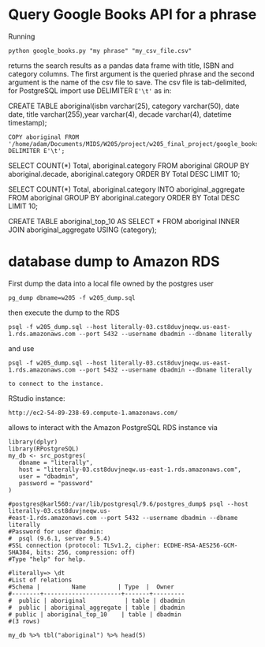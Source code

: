 # Query Google Books API for a phrase

Running 
    
    python google_books.py "my phrase" "my_csv_file.csv"

returns the search results as a pandas data frame with title, ISBN and category columns. The first argument is the queried phrase and the second argument is the name of the csv file to save. The csv file is tab-delimited, for PostgreSQL import use DELIMITER `E'\t'` as in:


 CREATE TABLE aboriginal(isbn varchar(25), category varchar(50), date date, title varchar(255),year varchar(4),  decade varchar(4), datetime timestamp);


    COPY aboriginal FROM '/home/adam/Documents/MIDS/W205/project/w205_final_project/google_books/aboriginal.csv' DELIMITER E'\t';

SELECT COUNT(*) Total, aboriginal.category FROM aboriginal GROUP BY aboriginal.decade, aboriginal.category ORDER BY Total DESC LIMIT 10;

SELECT COUNT(*) Total, aboriginal.category INTO aboriginal_aggregate FROM aboriginal GROUP BY  aboriginal.category ORDER BY Total DESC LIMIT 10;

CREATE TABLE aboriginal_top_10 AS SELECT * FROM aboriginal INNER JOIN aboriginal_aggregate USING (category);


# database dump to Amazon RDS

First dump the data into a local file owned by the postgres user

    pg_dump dbname=w205 -f w205_dump.sql

then execute the dump to the RDS

    psql -f w205_dump.sql --host literally-03.cst8duvjneqw.us-east-1.rds.amazonaws.com --port 5432 --username dbadmin --dbname literally

and use 
   
    psql -f w205_dump.sql --host literally-03.cst8duvjneqw.us-east-1.rds.amazonaws.com --port 5432 --username dbadmin --dbname literally

    to connect to the instance.


RStudio instance:

    http://ec2-54-89-238-69.compute-1.amazonaws.com/

allows to interact with the Amazon PostgreSQL RDS instance via

    library(dplyr)
    library(RPostgreSQL)
    my_db <- src_postgres(
       dbname = "literally",
       host = "literally-03.cst8duvjneqw.us-east-1.rds.amazonaws.com",
       user = "dbadmin",
       password = "password"
    )

    #postgres@karl560:/var/lib/postgresql/9.6/postgres_dump$ psql --host literally-03.cst8duvjneqw.us-
    #east-1.rds.amazonaws.com --port 5432 --username dbadmin --dbname literally
    #Password for user dbadmin: 
    #  psql (9.6.1, server 9.5.4)
    #SSL connection (protocol: TLSv1.2, cipher: ECDHE-RSA-AES256-GCM-SHA384, bits: 256, compression: off)
    #Type "help" for help.

    #literally=> \dt
    #List of relations
    #Schema |         Name         | Type  |  Owner  
    #--------+----------------------+-------+---------
    #  public | aboriginal           | table | dbadmin
    #  public | aboriginal_aggregate | table | dbadmin
    # public | aboriginal_top_10    | table | dbadmin
    #(3 rows)

    my_db %>% tbl("aboriginal") %>% head(5)



